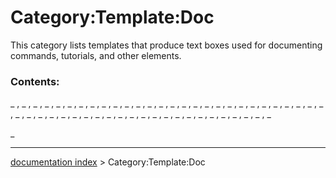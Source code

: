 # Category:Template:Doc
This category lists templates that produce text boxes used for documenting commands, tutorials, and other elements.

### Contents:

_ , _ , _ , _ , _ , _ , _ , _ , _ , _ , _ , _ , _ , _ , _ , _ , _ , _ , _ , _ , _ , _ , _ , _ , _ , _ , _ , _ , _ , _ , _ , _ , _ , _ , _ , _ , _ , _ , _ , _ , _ , _ , _ , _ , _ , _ , _ , _ , _ , _ , _

_

---
[documentation index](../README.md) > Category:Template:Doc
